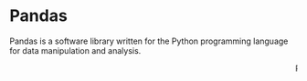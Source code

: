 # Pandas
Pandas is a software library written for the Python programming language for data manipulation and analysis.

<marquee>Pandas</marquee>
